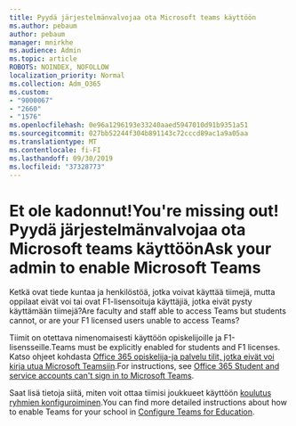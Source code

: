 ```yaml
---
title: Pyydä järjestelmänvalvojaa ota Microsoft teams käyttöön
ms.author: pebaum
author: pebaum
manager: mnirkhe
ms.audience: Admin
ms.topic: article
ROBOTS: NOINDEX, NOFOLLOW
localization_priority: Normal
ms.collection: Adm_O365
ms.custom:
- "9000067"
- "2660"
- "1576"
ms.openlocfilehash: 0e96a1296193e33240aaed5947010d91b9351a51
ms.sourcegitcommit: 027bb52244f304b891143c72cccd89ac1a9a05aa
ms.translationtype: MT
ms.contentlocale: fi-FI
ms.lasthandoff: 09/30/2019
ms.locfileid: "37328773"
---
```

# <a name="youre-missing-out-ask-your-admin-to-enable-microsoft-teams"></a><span data-ttu-id="26ffc-102">Et ole kadonnut!</span><span class="sxs-lookup"><span data-stu-id="26ffc-102">You're missing out!</span></span> <span data-ttu-id="26ffc-103">Pyydä järjestelmänvalvojaa ota Microsoft teams käyttöön</span><span class="sxs-lookup"><span data-stu-id="26ffc-103">Ask your admin to enable Microsoft Teams</span></span>

<span data-ttu-id="26ffc-104">Ketkä ovat tiede kuntaa ja henkilöstöä, jotka voivat käyttää tiimejä, mutta oppilaat eivät voi tai ovat F1-lisensoituja käyttäjiä, jotka eivät pysty käyttämään tiimejä?</span><span class="sxs-lookup"><span data-stu-id="26ffc-104">Are faculty and staff able to access Teams but students cannot, or are your F1 licensed users unable to access Teams?</span></span>

<span data-ttu-id="26ffc-105">Tiimit on otettava nimenomaisesti käyttöön opiskelijoille ja F1-lisensseille.</span><span class="sxs-lookup"><span data-stu-id="26ffc-105">Teams must be explicitly enabled for students and F1 licenses.</span></span> <span data-ttu-id="26ffc-106">Katso ohjeet kohdasta [Office 365 opiskelija-ja palvelu tilit, jotka eivät voi kirja utua Microsoft Teamsiin](https://docs.microsoft.com/microsoftteams/troubleshoot/teams-sign-in/office-365-accounts-cannot-sign-in).</span><span class="sxs-lookup"><span data-stu-id="26ffc-106">For instructions, see [Office 365 Student and service accounts can't sign in to Microsoft Teams](https://docs.microsoft.com/microsoftteams/troubleshoot/teams-sign-in/office-365-accounts-cannot-sign-in).</span></span> 

<span data-ttu-id="26ffc-107">Saat lisä tietoja siitä, miten voit ottaa tiimisi joukkueet käyttöön [koulutus ryhmien konfiguroiminen](https://docs.microsoft.com/microsoft-365/education/deploy/set-up-teams-for-education).</span><span class="sxs-lookup"><span data-stu-id="26ffc-107">You can find more detailed instructions about how to enable Teams for your school in [Configure Teams for Education](https://docs.microsoft.com/microsoft-365/education/deploy/set-up-teams-for-education).</span></span> 